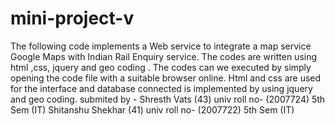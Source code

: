 # mini-project-v

The following code implements a Web service to integrate a map service Google Maps with Indian Rail Enquiry service.
The codes are written using html ,css, jquery and geo coding . 
The codes can we executed by simply opening the code file with a suitable browser online.
Html and css are used for the interface and database connected is implemented by using jquery and geo coding.
 submited by -
 Shresth Vats (43) univ roll no- (2007724) 5th Sem (IT)
 Shitanshu Shekhar (41) univ roll no- (2007722) 5th Sem (IT)

